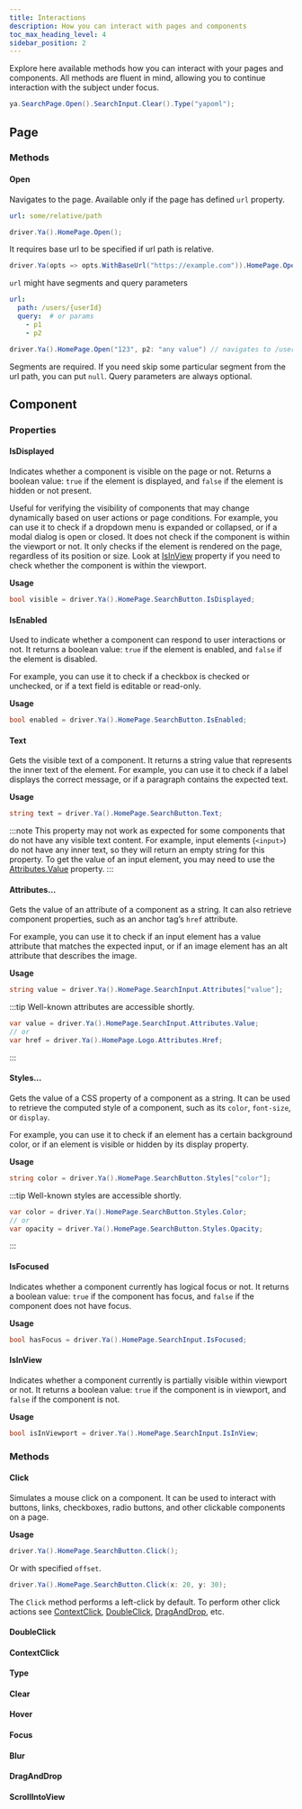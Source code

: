 ```yaml
---
title: Interactions
description: How you can interact with pages and components
toc_max_heading_level: 4
sidebar_position: 2
---
```


Explore here available methods how you can interact with your pages and components. All methods are fluent in mind, allowing you to continue interaction with the subject under focus.

```csharp
ya.SearchPage.Open().SearchInput.Clear().Type("yapoml");
```

## Page

### Methods
#### Open

Navigates to the page. Available only if the page has defined `url` property.

```yaml title="Home.page.yaml"
url: some/relative/path
```

```csharp
driver.Ya().HomePage.Open();
```

It requires base url to be specified if url path is relative.
```csharp
driver.Ya(opts => opts.WithBaseUrl("https://example.com")).HomePage.Open();
```

`url` might have segments and query parameters
```yaml
url:
  path: /users/{userId}
  query:  # or params
    - p1
    - p2
```
```csharp
driver.Ya().HomePage.Open("123", p2: "any value") // navigates to /users/123?p2=any%20value
```

Segments are required. If you need skip some particular segment from the url path, you can put `null`. Query parameters are always optional.

## Component

### Properties

#### IsDisplayed

Indicates whether a component is visible on the page or not. Returns a boolean value: `true` if the element is displayed, and `false` if the element is hidden or not present.

Useful for verifying the visibility of components that may change dynamically based on user actions or page conditions. For example, you can use it to check if a dropdown menu is expanded or collapsed, or if a modal dialog is open or closed. It does not check if the component is within the viewport or not. It only checks if the element is rendered on the page, regardless of its position or size. Look at [IsInView](#isinview) property if you need to check whether the component is within the viewport.

**Usage**
```csharp
bool visible = driver.Ya().HomePage.SearchButton.IsDisplayed;
```

#### IsEnabled

Used to indicate whether a component can respond to user interactions or not. It returns a boolean value: `true` if the element is enabled, and `false` if the element is disabled.

For example, you can use it to check if a checkbox is checked or unchecked, or if a text field is editable or read-only.

**Usage**
```csharp
bool enabled = driver.Ya().HomePage.SearchButton.IsEnabled;
```

#### Text

Gets the visible text of a component. It returns a string value that represents the inner text of the element. For example, you can use it to check if a label displays the correct message, or if a paragraph contains the expected text.

**Usage**
```csharp
string text = driver.Ya().HomePage.SearchButton.Text;
```

:::note
This property may not work as expected for some components that do not have any visible text content. For example, input elements (`<input>`) do not have any inner text, so they will return an empty string for this property. To get the value of an input element, you may need to use the [Attributes.Value](#attributes) property.
:::

#### Attributes…

Gets the value of an attribute of a component as a string. It can also retrieve component properties, such as an anchor tag’s `href` attribute.

For example, you can use it to check if an input element has a value attribute that matches the expected input, or if an image element has an alt attribute that describes the image.

**Usage**
```csharp
string value = driver.Ya().HomePage.SearchInput.Attributes["value"];
```

:::tip
Well-known attributes are accessible shortly.

```csharp
var value = driver.Ya().HomePage.SearchInput.Attributes.Value;
// or
var href = driver.Ya().HomePage.Logo.Attributes.Href;
```
:::

#### Styles…

Gets the value of a CSS property of a component as a string. It can be used to retrieve the computed style of a component, such as its `color`, `font-size`, or `display`.

For example, you can use it to check if an element has a certain background color, or if an element is visible or hidden by its display property.

**Usage**
```csharp
string color = driver.Ya().HomePage.SearchButton.Styles["color"];
```

:::tip
Well-known styles are accessible shortly.
```csharp
var color = driver.Ya().HomePage.SearchButton.Styles.Color;
// or
var opacity = driver.Ya().HomePage.SearchButton.Styles.Opacity;
```
:::

#### IsFocused

Indicates whether a component currently has logical focus or not. It returns a boolean value: `true` if the component has focus, and `false` if the component does not have focus.

**Usage**
```csharp
bool hasFocus = driver.Ya().HomePage.SearchInput.IsFocused;
```

#### IsInView

Indicates whether a component currently is partially visible within viewport or not. It returns a boolean value: `true` if the component is in viewport, and `false` if the component is not.

**Usage**
```csharp
bool isInViewport = driver.Ya().HomePage.SearchInput.IsInView;
```

### Methods

#### Click

Simulates a mouse click on a component. It can be used to interact with buttons, links, checkboxes, radio buttons, and other clickable components on a page.

**Usage**
```csharp
driver.Ya().HomePage.SearchButton.Click();
```

Or with specified `offset`.
```csharp
driver.Ya().HomePage.SearchButton.Click(x: 20, y: 30);
```

The `Click` method performs a left-click by default. To perform other click actions see [ContextClick](#contextclick), [DoubleClick](#doubleclick), [DragAndDrop](#draganddrop), etc.

#### DoubleClick
#### ContextClick
#### Type
#### Clear
#### Hover
#### Focus
#### Blur
#### DragAndDrop
#### ScrollIntoView